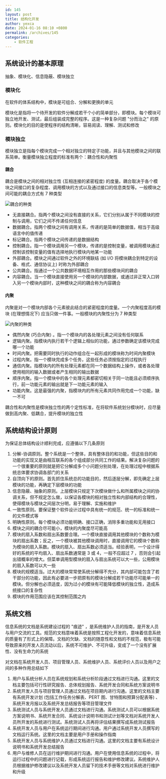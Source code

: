 ```yaml
---
id: 145
layout: post
title: 结构化开发
author: yexca
date: 2024-01-16 08:10 +0800
permalink: /archives/145
categories:
    - 软件工程
---
```


## 系统设计的基本原理

抽象、模块化、信息隐蔽、模块独立

### 模块化

在软件的体系结构中，模块是可组合、分解和更换的单元

模块化是指将一个待开发的软件分解成若干个小的简单部分，即模块。每个模块可独立地开发、测试，最后组装成完整的程序。这是一种复杂问题 "分而治之" 的原则。模块化的目的是使程序的结构清晰，容易阅读、理解、测试和修改

### 模块独立

模块独立是指每个模块完成一个相对独立的特定子功能，并且与其他模块之间的联系简单。衡量模块独立程度的标准有两个：耦合性和内聚性

#### 耦合

耦合是模块之间的相对独立性 (互相连接的紧密程度) 的度量。耦合取决于各个模块之间接口的复杂程度、调用模块的方式以及通过接口的信息类型等。一般模块之间可能的耦合方式有 7 种类型

![耦合的种类](https://cdn.statically.io/gh/yexca/picx-images-hosting@master/2023/03-软件工程/耦合的种类.6aj3mls3k7o0.webp)

* 无直接耦合。指两个模块之间没有直接的关系，它们分别从属于不同模块的控制与调用，它们之间不传递任何信息
* 数据耦合。指两个模块之间有调用关系，传递的是简单的数据值，相当于高级语言中的值传递
* 标记耦合。指两个模块之间传递的是数据结构
* 控制耦合。指一个模块调用另一个模块，传递的是控制变量，被调用模块通过控制该控制变量的值有选择地执行模块内地某一功能
* 外部耦合。模块之间通过软件之外的环境联结 (如 I/O 将模块耦合到特定的设备、格式、通信协议上) 时称为外部耦合
* 公共耦合。指通过一个公共数据环境相互作用的那些模块间的耦合
* 内容耦合。当一个模块直接使用另一个模块的内部数据，或通过非正常入口转入另一个模块内部时，这种模块之间的耦合称为内容耦合

#### 内聚

内聚是对一个模块内部各个元素彼此结合的紧密程度的度量。一个内聚程度高的模块 (在理想情况下) 应当只做一件事。一般模块的内聚性分为 7 种类型

![内聚的种类](https://cdn.statically.io/gh/yexca/picx-images-hosting@master/2023/03-软件工程/内聚的种类.4i2ay8l9ybk0.webp)

* 偶然内聚 (巧合内聚) 。指一个模块内的各处理元素之间没有任何联系
* 逻辑内聚。指模块内执行若干个逻辑上相似的功能，通过参数确定该模块完成哪一个功能
* 时间内聚。把需要同时执行的动作组合在一起形成的模块称为时间内聚模块
* 过程内聚。指一个模块完成多个任务，这些任务必须按指定的过程执行
* 通信内聚。指模块内的所有处理元素都在同一个数据结构上操作，或者各处理使用相同的输入数据或者产生相同的输出数据
* 顺序内聚。指一个模块中的各个处理元素都密切相关于同一功能且必须顺序执行，前一功能元素的输出就是下一功能元素的输入
* 功能内聚。这是最强的内聚，指模块内的所有元素共同作用完成一个功能，缺一不可

耦合性和内聚性是模块独立性的两个定性标准，在将软件系统划分模块时，应尽量做到高内聚、低耦合，提升模块的独立性

## 系统结构设计原则

为保证总体结构设计顺利完成，应遵循以下几条原则

1. 分解-协调原则。整个系统是一个整体，具有整体目的和功能，但这些目的和功能的实现又是由相互联系的各个组成部分共同工作的结果。解决复杂问题的一个很重要的原则就是把它分解成多个小问题分别处理，在处理过程中根据系统总体要求协调各部门的关系
2. 自顶向下的原则。首先抓住系统总的功能目的，然后逐层分解，即先确定上层模块的功能，再确定下层模块的功能
3. 信息隐蔽、抽象的原则。上层模块只规定下次模块做什么和所属模块之间的协调关系，但不规定怎么做，以保证各模块的相对独立性和内部结构的合理性，使得模块与模块之间层次分明，易于理解、实施和维护
4. 一致性原则。要保证整个软件设计过程中具有统一的规范、统一的标准和统一的文件模式等
5. 明确性原则。每个模块必须功能明确、接口正确，消除多重功能和无用接口
6. 模块之间的耦合尽可能小，模块的内聚度尽可能高
7. 模块的扇入系数和扇出系数要合理。一个模块直接调用其他模块的个数称为模块的扇出系数；反之，一个模块被其他模块调用时，直接调用它的模块个数称为模块的扇入系数。模块的扇入、扇出系数必须适当。经验表明，一个设计得好的系统的平均扇入、扇出系数通常是 3 或 4，一般不应超过 7 ，否则会引起出错概率的增大。但菜单调用型模块的扇入与扇出系统可以大一些，公用模块的扇入系数可以大一些
8. 模块的规模适当。过大的模块常常使系统分解得不充分，其内部可能包含了若干部分的功能，因此有必要进一步把原有的模块分解成若干功能尽可能单一的模块。但分解也必须适度，因为过小的模块有可能降低模块的独立性，造成系统接口的复杂性
9. 模块的作用范围应该在其控制范围之内

## 系统文档

信息系统的文档是系统建设过程的 "痕迹" ，是系统维护人员的指南，是开发人员与用户交流的工具。规范的文档意味着系统是按照工程化开发的，意味着信息系统的质量有了形式上的保障。文档的欠缺、文档的随意性和文档的不规范，极有可能导致原来的开发人员流动以后，系统不可维护、不可升级，变成了一个没有扩展性、没有生命力的系统

对文档在系统开发人员、项目管理人员、系统维护人员、系统评价人员以及用户之间的多种作用总结如下

1. 用户与系统分析人员在系统规划和系统分析阶段通过文档进行沟通。这里的文档主要包括可行性研究报告、总体规划报告、系统开发合同和系统方案说明书
2. 系统开发人员与项目管理人员通过文档在项目期内进行沟通。这里的文档主要有系统开发计划 (包括工作任务分解表、PERT 图、甘特图和预算分配表等) 、系统开发月报以及系统开发总结报告等项目管理文件
3. 系统测试人员与系统开发人员通过文档进行沟通。系统测试人员可以根据系统方案说明书、系统开发合同、系统设计说明书和测试计划等文档对系统开发人员所开发的系统进行测试。系统测试人员再将评估结果撰写成系统测试报告
4. 系统开发人员与用户在系统运行期间进行沟通。用户通过系统开发人员撰写的文档运行系统。这里的文档主要是用户手册和操作指南
5. 系统开发人员与系统维护人员通过文档进行沟通。这里的文档主要有系统设计说明书和系统开发总结报告
6. 用户与维修人员在运行维护期间进行沟通。用户在使用信息系统的过程中，将运行过程中的问题进行记载，形成系统运行报告和维护修改建议。系统维护人员根据维护修改建议以及系统开发人员留下的技术手册等文档对系统进行维护和升级